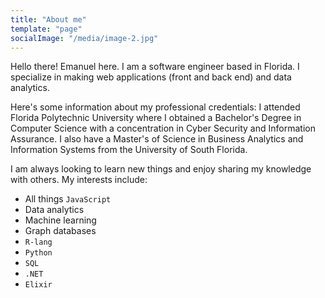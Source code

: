 ```yaml
---
title: "About me"
template: "page"
socialImage: "/media/image-2.jpg"
---
```


Hello there! Emanuel here. I am a software engineer based in Florida. I specialize in making web applications (front and back end) and data analytics.

Here's some information about my professional credentials:  I attended Florida Polytechnic University where I obtained a Bachelor's Degree in Computer Science with a concentration in Cyber Security and Information Assurance.  I also have a Master's of Science in Business Analytics and Information Systems from the University of South Florida. 

I am always looking to learn new things and enjoy sharing my knowledge with others. My interests include:
* All things `JavaScript`
* Data analytics
* Machine learning 
* Graph databases
* `R-lang`
* `Python`
* `SQL`
* `.NET`
* `Elixir`